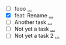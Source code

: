 - [ ] fooo [...](./t0001_fooo.md)
- [x] feat: Rename [...](./t0002_feat-rename.md)
- [ ] Another task [...](./t0003_another-task.md)
- [ ] Not yet a task [...](./t0004_not-yet-a-task.md)
- [ ] Not yet a task 2 [...](./t0005_not-yet-a-task-2.md)
